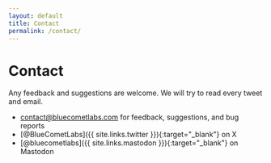 ```yaml
---
layout: default
title: Contact
permalink: /contact/
---
```


# Contact

Any feedback and suggestions are welcome. We will try to read every tweet and email.

- [contact@bluecometlabs.com](mailto:contact@bluecometlabs.com) for feedback, suggestions, and bug reports
- [@BlueCometLabs]({{ site.links.twitter }}){:target="_blank"}  on X
- [@bluecometlabs]({{ site.links.mastodon }}){:target="_blank"}  on Mastodon
